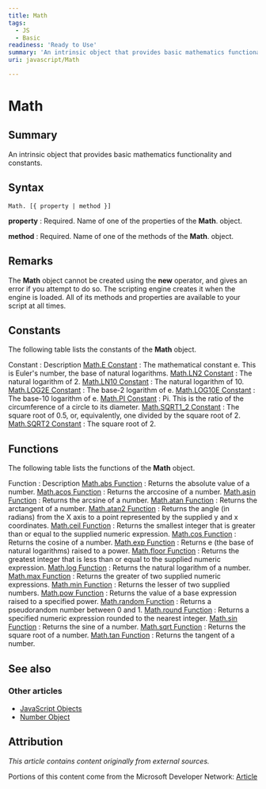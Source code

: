 ```yaml
---
title: Math
tags:
  - JS
  - Basic
readiness: 'Ready to Use'
summary: 'An intrinsic object that provides basic mathematics functionality and constants.'
uri: javascript/Math

---
```

# Math

## Summary

An intrinsic object that provides basic mathematics functionality and constants.

## Syntax

    Math. [{ property | method }]

**property**
:   Required. Name of one of the properties of the **Math**. object.

**method**
:   Required. Name of one of the methods of the **Math**. object.

## Remarks

The **Math** object cannot be created using the **new** operator, and gives an error if you attempt to do so. The scripting engine creates it when the engine is loaded. All of its methods and properties are available to your script at all times.

## Constants

The following table lists the constants of the **Math** object.

Constant
:   Description
[Math.E Constant](/javascript/Math/constants)
:   The mathematical constant e. This is Euler's number, the base of natural logarithms.
[Math.LN2 Constant](/javascript/Math/constants)
:   The natural logarithm of 2.
[Math.LN10 Constant](/javascript/Math/constants)
:   The natural logarithm of 10.
[Math.LOG2E Constant](/javascript/Math/constants)
:   The base-2 logarithm of e.
[Math.LOG10E Constant](/javascript/Math/constants)
:   The base-10 logarithm of e.
[Math.PI Constant](/javascript/Math/constants)
:   Pi. This is the ratio of the circumference of a circle to its diameter.
[Math.SQRT1\_2 Constant](/javascript/Math/constants)
:   The square root of 0.5, or, equivalently, one divided by the square root of 2.
[Math.SQRT2 Constant](/javascript/Math/constants)
:   The square root of 2.

## Functions

The following table lists the functions of the **Math** object.

Function
:   Description
[Math.abs Function](/javascript/Math/abs)
:   Returns the absolute value of a number.
[Math.acos Function](/javascript/Math/acos)
:   Returns the arccosine of a number.
[Math.asin Function](/javascript/Math/asin)
:   Returns the arcsine of a number.
[Math.atan Function](/javascript/Math/atan)
:   Returns the arctangent of a number.
[Math.atan2 Function](/javascript/Math/atan2)
:   Returns the angle (in radians) from the X axis to a point represented by the supplied y and x coordinates.
[Math.ceil Function](/javascript/Math/ceil)
:   Returns the smallest integer that is greater than or equal to the supplied numeric expression.
[Math.cos Function](/javascript/Math/cos)
:   Returns the cosine of a number.
[Math.exp Function](/javascript/Math/exp)
:   Returns e (the base of natural logarithms) raised to a power.
[Math.floor Function](/javascript/Math/floor)
:   Returns the greatest integer that is less than or equal to the supplied numeric expression.
[Math.log Function](/javascript/Math/log)
:   Returns the natural logarithm of a number.
[Math.max Function](/javascript/Math/max)
:   Returns the greater of two supplied numeric expressions.
[Math.min Function](/javascript/Math/min)
:   Returns the lesser of two supplied numbers.
[Math.pow Function](/javascript/Math/pow)
:   Returns the value of a base expression raised to a specified power.
[Math.random Function](/javascript/Math/random)
:   Returns a pseudorandom number between 0 and 1.
[Math.round Function](/javascript/Math/round)
:   Returns a specified numeric expression rounded to the nearest integer.
[Math.sin Function](/javascript/Math/sin)
:   Returns the sine of a number.
[Math.sqrt Function](/javascript/Math/sqrt)
:   Returns the square root of a number.
[Math.tan Function](/javascript/Math/tan)
:   Returns the tangent of a number.

## See also

### Other articles

-   [JavaScript Objects](/javascript/objects)
-   [Number Object](/javascript/Number)

## Attribution

*This article contains content originally from external sources.*

Portions of this content come from the Microsoft Developer Network: [Article](http://msdn.microsoft.com/en-us/library/ie/b272f386(v=vs.94).aspx)

